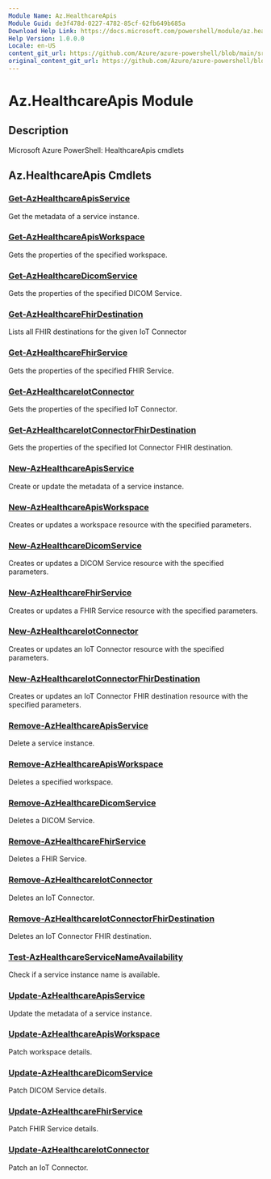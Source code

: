 ```yaml
---
Module Name: Az.HealthcareApis
Module Guid: de3f478d-0227-4782-85cf-62fb649b685a
Download Help Link: https://docs.microsoft.com/powershell/module/az.healthcareapis
Help Version: 1.0.0.0
Locale: en-US
content_git_url: https://github.com/Azure/azure-powershell/blob/main/src/HealthcareApis/help/Az.HealthcareApis.md
original_content_git_url: https://github.com/Azure/azure-powershell/blob/main/src/HealthcareApis/help/Az.HealthcareApis.md
---
```


# Az.HealthcareApis Module
## Description
Microsoft Azure PowerShell: HealthcareApis cmdlets

## Az.HealthcareApis Cmdlets
### [Get-AzHealthcareApisService](Get-AzHealthcareApisService.md)
Get the metadata of a service instance.

### [Get-AzHealthcareApisWorkspace](Get-AzHealthcareApisWorkspace.md)
Gets the properties of the specified workspace.

### [Get-AzHealthcareDicomService](Get-AzHealthcareDicomService.md)
Gets the properties of the specified DICOM Service.

### [Get-AzHealthcareFhirDestination](Get-AzHealthcareFhirDestination.md)
Lists all FHIR destinations for the given IoT Connector

### [Get-AzHealthcareFhirService](Get-AzHealthcareFhirService.md)
Gets the properties of the specified FHIR Service.

### [Get-AzHealthcareIotConnector](Get-AzHealthcareIotConnector.md)
Gets the properties of the specified IoT Connector.

### [Get-AzHealthcareIotConnectorFhirDestination](Get-AzHealthcareIotConnectorFhirDestination.md)
Gets the properties of the specified Iot Connector FHIR destination.

### [New-AzHealthcareApisService](New-AzHealthcareApisService.md)
Create or update the metadata of a service instance.

### [New-AzHealthcareApisWorkspace](New-AzHealthcareApisWorkspace.md)
Creates or updates a workspace resource with the specified parameters.

### [New-AzHealthcareDicomService](New-AzHealthcareDicomService.md)
Creates or updates a DICOM Service resource with the specified parameters.

### [New-AzHealthcareFhirService](New-AzHealthcareFhirService.md)
Creates or updates a FHIR Service resource with the specified parameters.

### [New-AzHealthcareIotConnector](New-AzHealthcareIotConnector.md)
Creates or updates an IoT Connector resource with the specified parameters.

### [New-AzHealthcareIotConnectorFhirDestination](New-AzHealthcareIotConnectorFhirDestination.md)
Creates or updates an IoT Connector FHIR destination resource with the specified parameters.

### [Remove-AzHealthcareApisService](Remove-AzHealthcareApisService.md)
Delete a service instance.

### [Remove-AzHealthcareApisWorkspace](Remove-AzHealthcareApisWorkspace.md)
Deletes a specified workspace.

### [Remove-AzHealthcareDicomService](Remove-AzHealthcareDicomService.md)
Deletes a DICOM Service.

### [Remove-AzHealthcareFhirService](Remove-AzHealthcareFhirService.md)
Deletes a FHIR Service.

### [Remove-AzHealthcareIotConnector](Remove-AzHealthcareIotConnector.md)
Deletes an IoT Connector.

### [Remove-AzHealthcareIotConnectorFhirDestination](Remove-AzHealthcareIotConnectorFhirDestination.md)
Deletes an IoT Connector FHIR destination.

### [Test-AzHealthcareServiceNameAvailability](Test-AzHealthcareServiceNameAvailability.md)
Check if a service instance name is available.

### [Update-AzHealthcareApisService](Update-AzHealthcareApisService.md)
Update the metadata of a service instance.

### [Update-AzHealthcareApisWorkspace](Update-AzHealthcareApisWorkspace.md)
Patch workspace details.

### [Update-AzHealthcareDicomService](Update-AzHealthcareDicomService.md)
Patch DICOM Service details.

### [Update-AzHealthcareFhirService](Update-AzHealthcareFhirService.md)
Patch FHIR Service details.

### [Update-AzHealthcareIotConnector](Update-AzHealthcareIotConnector.md)
Patch an IoT Connector.

